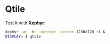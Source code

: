 # Qtile

Test it with **[Xephyr](https://wiki.archlinux.org/index.php/Xephyr)**:

```bash
Xephyr -ac -br -noreset -screen 1280x720 :1 &
DISPLAY=:1 qtile
```

